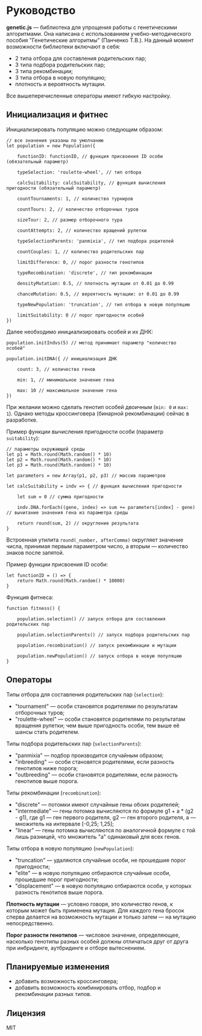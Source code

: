 # Руководство

**genetic.js** — библиотека для упрощения работы с генетическими алгоритмами. Она написана с использованием учебно-методического пособия "Генетические алгоритмы" (Панченко Т.В.). На данный момент возможности библиотеки включают в себя:

* 2 типа отбора для составления родительских пар;
* 3 типа подбора родительских пар;
* 3 типа рекомбинации;
* 3 типа отбора в новую популяцию;
* плотность и вероятность мутации.

Все вышеперечисленные операторы имеют гибкую настройку.

## Инициализация и фитнес

Инициализировать популяцию можно следующим образом:

	// все значения указаны по умолчанию
	let population = new Population({
		
		functionID: functionID, // функция присвоения ID особи (обязательный параметр)
		
		typeSelection: 'roulette-wheel', // тип отбора
		
		calcSuitability: calcSuitability, // функция вычисления пригодности (обязательный параметр)
		
		countTournaments: 1, // количество турниров
		
		countTours: 2, // количество отборочных туров
		
		sizeTour: 2, // размер отборочного тура
		
		countAttempts: 2, // количество вращений рулетки
		
		typeSelectionParents: 'panmixia', // тип подбора родителей
		
		countCouples: 1, // количество родительских пар
		
		limitDifference: 0, // порог разности генотипов
		
		typeRecombination: 'discrete', // тип рекомбинации
		
		densityMutation: 0.5, // плотность мутации от 0.01 до 0.99
		
		chanceMutation: 0.5, // вероятность мутации: от 0.01 до 0.99
		
		typeNewPopulation: 'truncation', // тип отбора в новую популяцию
		
		limitSuitability: 0 // порог пригодности особей
	})

Далее необходимо инициализировать особей и их ДНК:

	population.initIndvs(5) // метод принимает параметр "количество особей"
	
	population.initDNA({ // инициализация ДНК
		
		count: 3, // количество генов
		
		min: 1, // минимальное значение гена
		
		max: 10 // максимальное значение гена
	})

При желании можно сделать генотип особей двоичным (`min: 0` и `max: 1`). Однако методы кроссинговера (бинарной рекомбинации) сейчас в разработке.

Пример функции вычисления пригодности особи (параметр `suitability`):

	// параметры окружающей среды
	let p1 = Math.round(Math.random() * 10)
	let p2 = Math.round(Math.random() * 10)
	let p3 = Math.round(Math.random() * 10)

	let parameters = new Array(p1, p2, p3) // массив параметров

	let calcSuitability = indv => { // функция вычисления пригодности

		let sum = 0 // сумма пригодности
		
		indv.DNA.forEach((gene, index) => sum += parameters[index] - gene) // вычитание значения гена из параметра среды
		
		return round(sum, 2) // округление результата
	}

Встроенная утилита `round(_number, afterComma)` округляет значение числа, принимая первым параметром число, а вторым — количество знаков после запятой.

Пример функции присвоения ID особи:

	let functionID = () => {
		return Math.round(Math.random() * 10000)
	}

Функция фитнеса:

	function fitness() {
		
		population.selection() // запуск отбора для составления родительских пар
		
		population.selectionParents() // запуск подбора родительских пар
		
		population.recombination() // запуск рекомбинации и мутации
		
		population.newPopulation() // запуск отбора в новую популяцию
	}

## Операторы

Типы отбора для составления родительских пар (`selection`):

* "tournament" — особи становятся родителями по результатам отборочных туров;
* "roulette-wheel" — особи становятся родителями по результатам вращения рулетки; чем выше пригодность особи, тем выше её шансы стать родителем.

Типы подбора родительских пар (`selectionParents`):

* "panmixia" — подбор производится случайным образом;
* "inbreeding" — особи становятся родителями, если разность генотипов ниже порога;
* "outbreeding" — особи становятся родителями, если разность генотипов выше порога.

Типы рекомбинации (`recombination`):

* "discrete" — потомки имеют случайные гены обоих родителей;
* "intermediate" — гены потомка вычисляются по формуле g1 + a * (g2 - g1), где g1 — ген первого родителя, g2 — ген второго родителя, a — множитель на интервале [-0,25; 1,25];
* "linear" — гены потомка вычисляются по аналогичной формуле с той лишь разницей, что множитель "a" одинаковый для всех генов.

Типы отбора в новую популяцию (`newPopulation`):

* "truncation" — удаляются случайные особи, не прошедшие порог пригодности;
* "elite" — в новую популяцию отбираются случайные особи, прошедшие порог пригодности;
* "displacement" — в новую популяцию отбираются особи, у которых разность генотипов выше порога.

**Плотность мутации** — условно говоря, это количество генов, к которым может быть применена мутация. Для каждого гена бросок сперва делается на возможность мутации и только затем — на мутацию непосредственно.

**Порог разности генотипов** — числовое значение, определяющее, насколько генотипы разных особей должны отличаться друг от друга при инбридинге, аутбридинге и отборе вытеснением.

## Планируемые изменения

* добавить возможность кроссинговера;
* добавить возможность комбинировать отбор, подбор и рекомбинации разных типов.

## Лицензия

MIT